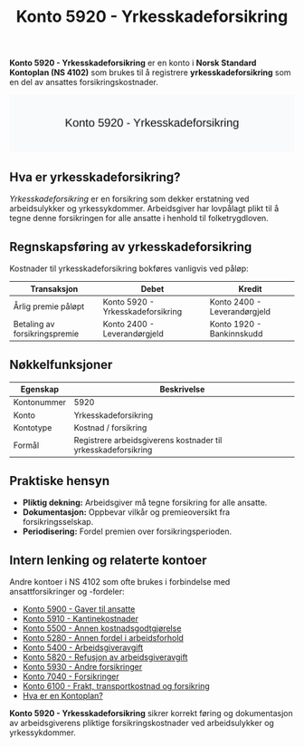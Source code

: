 ﻿---
title: "Konto 5920 - Yrkesskadeforsikring"
seoTitle: "Konto 5920 | Yrkesskadeforsikring | Kontoplan"
description: "Konto 5920 i Norsk Standard Kontoplan brukes til å registrere arbeidsgiverens kostnader til yrkesskadeforsikring. Omfatter pliktig dekning, periodisering og bokføring."
summary: "Hva Konto 5920 dekker og hvordan yrkesskadeforsikring bokføres i regnskapet."
---

**Konto 5920 - Yrkesskadeforsikring** er en konto i **Norsk Standard Kontoplan (NS 4102)** som brukes til å registrere **yrkesskadeforsikring** som en del av ansattes forsikringskostnader.

![Illustrasjon av konto 5920 Yrkesskadeforsikring](5920-yrkesskadeforsikring-image.svg)

## Hva er yrkesskadeforsikring?

*Yrkesskadeforsikring* er en forsikring som dekker erstatning ved arbeidsulykker og yrkessykdommer. Arbeidsgiver har lovpålagt plikt til å tegne denne forsikringen for alle ansatte i henhold til folketrygdloven.

## Regnskapsføring av yrkesskadeforsikring

Kostnader til yrkesskadeforsikring bokføres vanligvis ved påløp:

| Transaksjon                              | Debet                         | Kredit                      |
|------------------------------------------|-------------------------------|-----------------------------|
| Årlig premie påløpt                       | Konto 5920 - Yrkesskadeforsikring | Konto 2400 - Leverandørgjeld |
| Betaling av forsikringspremie            | Konto 2400 - Leverandørgjeld  | Konto 1920 - Bankinnskudd   |

## Nøkkelfunksjoner

| Egenskap      | Beskrivelse                                            |
|---------------|--------------------------------------------------------|
| Kontonummer   | 5920                                                   |
| Konto         | Yrkesskadeforsikring                                   |
| Kontotype     | Kostnad / forsikring                                   |
| Formål        | Registrere arbeidsgiverens kostnader til yrkesskadeforsikring |

## Praktiske hensyn

* **Pliktig dekning:** Arbeidsgiver må tegne forsikring for alle ansatte.
* **Dokumentasjon:** Oppbevar vilkår og premieoversikt fra forsikringsselskap.
* **Periodisering:** Fordel premien over forsikringsperioden.

## Intern lenking og relaterte kontoer

Andre kontoer i NS 4102 som ofte brukes i forbindelse med ansattforsikringer og -fordeler:

* [Konto 5900 - Gaver til ansatte](/blogs/kontoplan/5900-gaver-til-ansatte "Konto 5900 - Gaver til ansatte")
* [Konto 5910 - Kantinekostnader](/blogs/kontoplan/5910-kantinekostnader "Konto 5910 - Kantinekostnader")
* [Konto 5500 - Annen kostnadsgodtgjørelse](/blogs/kontoplan/5500-annen-kostnadsgodtgjorelse "Konto 5500 - Annen kostnadsgodtgjørelse")
* [Konto 5280 - Annen fordel i arbeidsforhold](/blogs/kontoplan/5280-annen-fordel-i-arbeidsforhold "Konto 5280 - Annen fordel i arbeidsforhold")
* [Konto 5400 - Arbeidsgiveravgift](/blogs/kontoplan/5400-arbeidsgiveravgift "Konto 5400 - Arbeidsgiveravgift")
* [Konto 5820 - Refusjon av arbeidsgiveravgift](/blogs/kontoplan/5820-refusjon-av-arbeidsgiveravgift "Konto 5820 - Refusjon av arbeidsgiveravgift")
* [Konto 5930 - Andre forsikringer](/blogs/kontoplan/5930-andre-forsikringer "Konto 5930 - Andre forsikringer")
* [Konto 7040 - Forsikringer](/blogs/kontoplan/7040-forsikringer "Konto 7040 - Forsikringer")
* [Konto 6100 - Frakt, transportkostnad og forsikring](/blogs/kontoplan/6100-frakt-transportkostnad-og-forsikring "Konto 6100 - Frakt, transportkostnad og forsikring")
* [Hva er en Kontoplan?](/blogs/regnskap/hva-er-kontoplan "Hva er en Kontoplan? Komplett Guide til Kontoplaner i Norsk Regnskap")

**Konto 5920 - Yrkesskadeforsikring** sikrer korrekt føring og dokumentasjon av arbeidsgiverens pliktige forsikringskostnader ved arbeidsulykker og yrkessykdommer.






